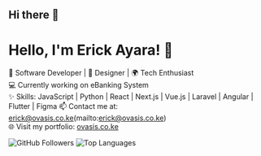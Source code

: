 ## Hi there 👋

<!--
**OvasisGroup/OvasisGroup** is a ✨ _special_ ✨ repository because its `README.md` (this file) appears on your GitHub profile.

Here are some ideas to get you started:

- 🔭 I’m currently working on ...
- 🌱 I’m currently learning ...
- 👯 I’m looking to collaborate on ...
- 🤔 I’m looking for help with ...
- 💬 Ask me about ...
- 📫 How to reach me: ...
- 😄 Pronouns: ...
- ⚡ Fun fact: ...
-->
# Hello, I'm Erick Ayara! 👋
🌟 Software Developer | 🎨 Designer | 🌍 Tech Enthusiast  
💻 Currently working on eBanking System  
✨ Skills: JavaScript | Python | React | Next.js | Vue.js | Laravel | Angular | Flutter | Figma 
📫 Contact me at: erick@ovasis.co.ke(mailto:erick@ovasis.co.ke)  
🌐 Visit my portfolio: [ovasis.co.ke](https://ovasis.co.ke)

![GitHub Followers](https://img.shields.io/github/followers/OvasisGroup?style=social)
![Top Languages](https://github-readme-stats.vercel.app/api/top-langs/?OvasisGroup=OvasisGroup&layout=compact)
